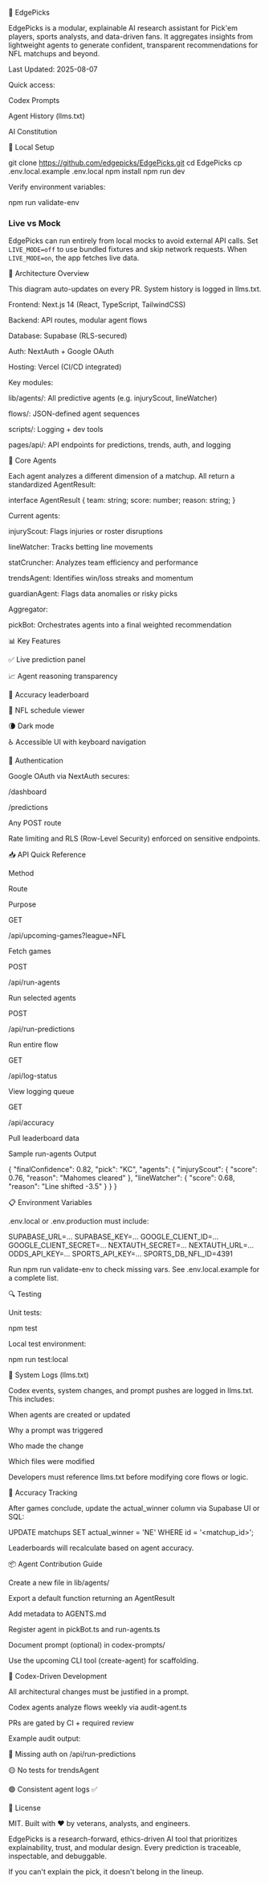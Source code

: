 🧠 EdgePicks

EdgePicks is a modular, explainable AI research assistant for Pick'em players, sports analysts, and data-driven fans. It aggregates insights from lightweight agents to generate confident, transparent recommendations for NFL matchups and beyond.

Last Updated: 2025-08-07

Quick access:

Codex Prompts

Agent History (llms.txt)

AI Constitution

🚀 Local Setup

git clone https://github.com/edgepicks/EdgePicks.git
cd EdgePicks
cp .env.local.example .env.local
npm install
npm run dev

Verify environment variables:

npm run validate-env

### Live vs Mock

EdgePicks can run entirely from local mocks to avoid external API calls. Set `LIVE_MODE=off` to use bundled fixtures and skip network requests. When `LIVE_MODE=on`, the app fetches live data.

🧱 Architecture Overview



This diagram auto-updates on every PR. System history is logged in llms.txt.

Frontend: Next.js 14 (React, TypeScript, TailwindCSS)

Backend: API routes, modular agent flows

Database: Supabase (RLS-secured)

Auth: NextAuth + Google OAuth

Hosting: Vercel (CI/CD integrated)

Key modules:

lib/agents/: All predictive agents (e.g. injuryScout, lineWatcher)

flows/: JSON-defined agent sequences

scripts/: Logging + dev tools

pages/api/: API endpoints for predictions, trends, auth, and logging

🧠 Core Agents

Each agent analyzes a different dimension of a matchup. All return a standardized AgentResult:

interface AgentResult {
  team: string;
  score: number;
  reason: string;
}

Current agents:

injuryScout: Flags injuries or roster disruptions

lineWatcher: Tracks betting line movements

statCruncher: Analyzes team efficiency and performance

trendsAgent: Identifies win/loss streaks and momentum

guardianAgent: Flags data anomalies or risky picks

Aggregator:

pickBot: Orchestrates agents into a final weighted recommendation

📊 Key Features

✅ Live prediction panel

📈 Agent reasoning transparency

🧪 Accuracy leaderboard

📅 NFL schedule viewer

🌘 Dark mode

♿ Accessible UI with keyboard navigation

🔐 Authentication

Google OAuth via NextAuth secures:

/dashboard

/predictions

Any POST route

Rate limiting and RLS (Row-Level Security) enforced on sensitive endpoints.

📥 API Quick Reference

Method

Route

Purpose

GET

/api/upcoming-games?league=NFL

Fetch games

POST

/api/run-agents

Run selected agents

POST

/api/run-predictions

Run entire flow

GET

/api/log-status

View logging queue

GET

/api/accuracy

Pull leaderboard data

Sample run-agents Output

{
  "finalConfidence": 0.82,
  "pick": "KC",
  "agents": {
    "injuryScout": { "score": 0.76, "reason": "Mahomes cleared" },
    "lineWatcher": { "score": 0.68, "reason": "Line shifted -3.5" }
  }
}

📋 Environment Variables

.env.local or .env.production must include:

SUPABASE_URL=...
SUPABASE_KEY=...
GOOGLE_CLIENT_ID=...
GOOGLE_CLIENT_SECRET=...
NEXTAUTH_SECRET=...
NEXTAUTH_URL=...
ODDS_API_KEY=...
SPORTS_API_KEY=...
SPORTS_DB_NFL_ID=4391

Run npm run validate-env to check missing vars. See .env.local.example for a complete list.

🔍 Testing

Unit tests:

npm test

Local test environment:

npm run test:local

🧾 System Logs (llms.txt)

Codex events, system changes, and prompt pushes are logged in llms.txt. This includes:

When agents are created or updated

Why a prompt was triggered

Who made the change

Which files were modified

Developers must reference llms.txt before modifying core flows or logic.

🧪 Accuracy Tracking

After games conclude, update the actual_winner column via Supabase UI or SQL:

UPDATE matchups SET actual_winner = 'NE' WHERE id = '<matchup_id>';

Leaderboards will recalculate based on agent accuracy.

📦 Agent Contribution Guide

Create a new file in lib/agents/

Export a default function returning an AgentResult

Add metadata to AGENTS.md

Register agent in pickBot.ts and run-agents.ts

Document prompt (optional) in codex-prompts/

Use the upcoming CLI tool (create-agent) for scaffolding.

🧠 Codex-Driven Development

All architectural changes must be justified in a prompt.

Codex agents analyze flows weekly via audit-agent.ts

PRs are gated by CI + required review

Example audit output:

🔴 Missing auth on /api/run-predictions

🟡 No tests for trendsAgent

🟢 Consistent agent logs ✅

📜 License

MIT. Built with ❤️ by veterans, analysts, and engineers.

EdgePicks is a research-forward, ethics-driven AI tool that prioritizes explainability, trust, and modular design. Every prediction is traceable, inspectable, and debuggable.

If you can't explain the pick, it doesn't belong in the lineup.

